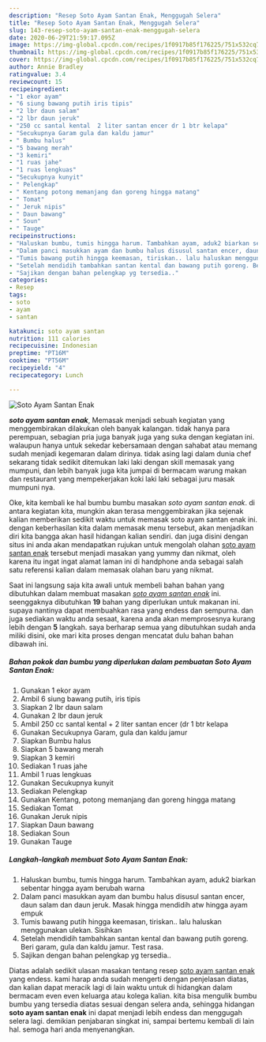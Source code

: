 ```yaml
---
description: "Resep Soto Ayam Santan Enak, Menggugah Selera"
title: "Resep Soto Ayam Santan Enak, Menggugah Selera"
slug: 143-resep-soto-ayam-santan-enak-menggugah-selera
date: 2020-06-29T21:59:17.095Z
image: https://img-global.cpcdn.com/recipes/1f0917b85f176225/751x532cq70/soto-ayam-santan-enak-foto-resep-utama.jpg
thumbnail: https://img-global.cpcdn.com/recipes/1f0917b85f176225/751x532cq70/soto-ayam-santan-enak-foto-resep-utama.jpg
cover: https://img-global.cpcdn.com/recipes/1f0917b85f176225/751x532cq70/soto-ayam-santan-enak-foto-resep-utama.jpg
author: Annie Bradley
ratingvalue: 3.4
reviewcount: 15
recipeingredient:
- "1 ekor ayam"
- "6 siung bawang putih iris tipis"
- "2 lbr daun salam"
- "2 lbr daun jeruk"
- "250 cc santal kental  2 liter santan encer dr 1 btr kelapa"
- "Secukupnya Garam gula dan kaldu jamur"
- " Bumbu halus"
- "5 bawang merah"
- "3 kemiri"
- "1 ruas jahe"
- "1 ruas lengkuas"
- "Secukupnya kunyit"
- " Pelengkap"
- " Kentang potong memanjang dan goreng hingga matang"
- " Tomat"
- " Jeruk nipis"
- " Daun bawang"
- " Soun"
- " Tauge"
recipeinstructions:
- "Haluskan bumbu, tumis hingga harum. Tambahkan ayam, aduk2 biarkan sebentar hingga ayam berubah warna"
- "Dalam panci masukkan ayam dan bumbu halus disusul santan encer, daun salam dan daun jeruk. Masak hingga mendidih atw hingga ayam empuk"
- "Tumis bawang putih hingga keemasan, tiriskan.. lalu haluskan menggunakan ulekan. Sisihkan"
- "Setelah mendidih tambahkan santan kental dan bawang putih goreng. Beri garam, gula dan kaldu jamur. Test rasa."
- "Sajikan dengan bahan pelengkap yg tersedia.."
categories:
- Resep
tags:
- soto
- ayam
- santan

katakunci: soto ayam santan 
nutrition: 111 calories
recipecuisine: Indonesian
preptime: "PT16M"
cooktime: "PT56M"
recipeyield: "4"
recipecategory: Lunch

---
```



![Soto Ayam Santan Enak](https://img-global.cpcdn.com/recipes/1f0917b85f176225/751x532cq70/soto-ayam-santan-enak-foto-resep-utama.jpg)

<b><i>soto ayam santan enak</i></b>, Memasak menjadi sebuah kegiatan yang menggembirakan dilakukan oleh banyak kalangan. tidak hanya para perempuan, sebagian pria juga banyak juga yang suka dengan kegiatan ini. walaupun hanya untuk sekedar kebersamaan dengan sahabat atau memang sudah menjadi kegemaran dalam dirinya. tidak asing lagi dalam dunia chef sekarang tidak sedikit ditemukan laki laki dengan skill memasak yang mumpuni, dan lebih banyak juga kita jumpai di bermacam warung makan dan restaurant yang mempekerjakan koki laki laki sebagai juru masak mumpuni nya.



Oke, kita kembali ke hal bumbu bumbu masakan <i>soto ayam santan enak</i>. di antara kegiatan kita, mungkin akan terasa menggembirakan jika sejenak kalian memberikan sedikit waktu untuk memasak soto ayam santan enak ini. dengan keberhasilan kita dalam memasak menu tersebut, akan menjadikan diri kita bangga akan hasil hidangan kalian sendiri. dan juga disini dengan situs ini anda akan mendapatkan rujukan untuk mengolah olahan <u>soto ayam santan enak</u> tersebut menjadi masakan yang yummy dan nikmat, oleh karena itu ingat ingat alamat laman ini di handphone anda sebagai salah satu referensi kalian dalam memasak olahan baru yang nikmat.


Saat ini langsung saja kita awali untuk membeli bahan bahan yang dibutuhkan dalam membuat masakan <u><i>soto ayam santan enak</i></u> ini. seenggaknya dibutuhkan <b>19</b> bahan yang diperlukan untuk makanan ini. supaya nantinya dapat membuahkan rasa yang endess dan sempurna. dan juga sediakan waktu anda sesaat, karena anda akan memprosesnya kurang lebih dengan <b>5</b> langkah. saya berharap semua yang dibutuhkan sudah anda miliki disini, oke mari kita proses dengan mencatat dulu bahan bahan dibawah ini.

<!--inarticleads1-->

##### Bahan pokok dan bumbu yang diperlukan dalam pembuatan Soto Ayam Santan Enak:

1. Gunakan 1 ekor ayam
1. Ambil 6 siung bawang putih, iris tipis
1. Siapkan 2 lbr daun salam
1. Gunakan 2 lbr daun jeruk
1. Ambil 250 cc santal kental + 2 liter santan encer (dr 1 btr kelapa
1. Gunakan Secukupnya Garam, gula dan kaldu jamur
1. Siapkan  Bumbu halus
1. Siapkan 5 bawang merah
1. Siapkan 3 kemiri
1. Sediakan 1 ruas jahe
1. Ambil 1 ruas lengkuas
1. Gunakan Secukupnya kunyit
1. Sediakan  Pelengkap
1. Gunakan  Kentang, potong memanjang dan goreng hingga matang
1. Sediakan  Tomat
1. Gunakan  Jeruk nipis
1. Siapkan  Daun bawang
1. Sediakan  Soun
1. Gunakan  Tauge




<!--inarticleads2-->

##### Langkah-langkah membuat Soto Ayam Santan Enak:

1. Haluskan bumbu, tumis hingga harum. Tambahkan ayam, aduk2 biarkan sebentar hingga ayam berubah warna
1. Dalam panci masukkan ayam dan bumbu halus disusul santan encer, daun salam dan daun jeruk. Masak hingga mendidih atw hingga ayam empuk
1. Tumis bawang putih hingga keemasan, tiriskan.. lalu haluskan menggunakan ulekan. Sisihkan
1. Setelah mendidih tambahkan santan kental dan bawang putih goreng. Beri garam, gula dan kaldu jamur. Test rasa.
1. Sajikan dengan bahan pelengkap yg tersedia..




Diatas adalah sedikit ulasan masakan tentang resep <u>soto ayam santan enak</u> yang endess. kami harap anda sudah mengerti dengan penjelasan diatas, dan kalian dapat meracik lagi di lain waktu untuk di hidangkan dalam bermacam even even keluarga atau kolega kalian. kita bisa mengulik bumbu bumbu yang tersedia diatas sesuai dengan selera anda, sehingga hidangan <b>soto ayam santan enak</b> ini dapat menjadi lebih endess dan menggugah selera lagi. demikian penjabaran singkat ini, sampai bertemu kembali di lain hal. semoga hari anda menyenangkan.
